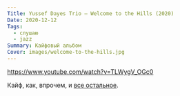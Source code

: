 ```yaml
---
Title: Yussef Dayes Trio — Welcome to the Hills (2020)
Date: 2020-12-12
Tags:
  - слушаю
  - jazz
Summary: Кайфовый альбом
Cover: images/welcome-to-the-hills.jpg
---
```


https://www.youtube.com/watch?v=TLWygV_OGc0

Кайф, как, впрочем, и [все остальное](https://youtu.be/TLWygV_OGc0).